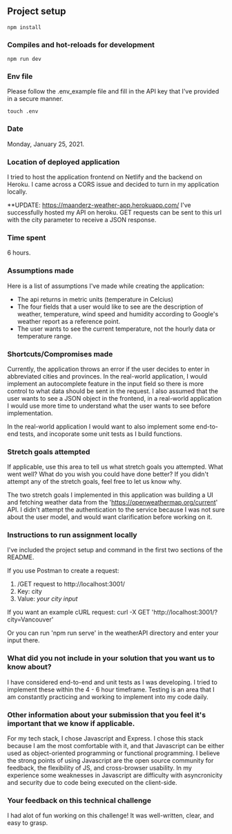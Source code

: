 ## Project setup
```
npm install
```

### Compiles and hot-reloads for development
```
npm run dev
```

### Env file
Please follow the .env_example file and fill in the API key that I've provided in a secure manner.
```
touch .env
```

### Date
Monday, January 25, 2021. 

### Location of deployed application
I tried to host the application frontend on Netlify and the backend on Heroku. I came across a CORS issue and decided to turn in my application locally. 

**UPDATE:
https://maanderz-weather-app.herokuapp.com/
I've successfully hosted my API on heroku. GET requests can be sent to this url with the city parameter to receive a JSON response. 

### Time spent
6 hours. 

### Assumptions made
Here is a list of assumptions I've made while creating the application: 
- The api returns in metric units (temperature in Celcius)
- The four fields that a user would like to see are the description of weather, temperature, wind speed and humidity according to Google's weather report as a reference point.
- The user wants to see the current temperature, not the hourly data or temperature range.
 
### Shortcuts/Compromises made
Currently, the application throws an error if the user decides to enter in abbreviated cities and provinces. In the real-world application, I would implement an autocomplete feature in the input field so there is more control to what data should be sent in the request. I also assumed that the user wants to see a JSON object in the frontend, in a real-world application I would use more time to understand what the user wants to see before implementation. 

In the real-world application I would want to also implement some end-to-end tests, and incoporate some unit tests as I build functions. 

### Stretch goals attempted
If applicable, use this area to tell us what stretch goals you attempted. What went well? What do you wish you could have done better? If you didn't attempt any of the stretch goals, feel free to let us know why.

The two stretch goals I implemented in this application was building a UI and fetching weather data from the '​https://openweathermap.org/current​' API. I didn't attempt the authentication to the service because I was not sure about the user model, and would want clarification before working on it. 

### Instructions to run assignment locally
I've included the project setup and command in the first two sections of the README.

If you use Postman to create a request: 
1. /GET request to http://localhost:3001/
2. Key: city
3. Value: *your city input*

If you want an example cURL request: 
curl -X GET 'http://localhost:3001/?city=Vancouver'

Or you can run 'npm run serve' in the weatherAPI directory and enter your input there. 

### What did you not include in your solution that you want us to know about?
I have considered end-to-end and unit tests as I was developing. I tried to implement these within the 4 - 6 hour timeframe. Testing is an area that I am constantly practicing and working to implement into my code daily. 

### Other information about your submission that you feel it's important that we know if applicable.
For my tech stack, I chose Javascript and Express. I chose this stack because I am the most comfortable with it, and that Javascript can be either used as object-oriented programming or functional programming. I believe the strong points of using Javascript are the open source community for feedback, the flexibility of JS, and cross-browser usability. In my experience some weaknesses in Javascript are difficulty with asyncronicity and security due to code being executed on the client-side. 

### Your feedback on this technical challenge
I had alot of fun working on this challenge! It was well-written, clear, and easy to grasp. 